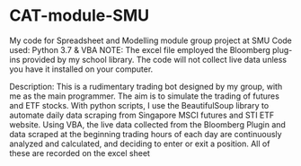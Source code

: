 # CAT-module-SMU
My code for Spreadsheet and Modelling module group project at SMU
Code used: Python 3.7 & VBA
NOTE: The excel file employed the Bloomberg plug-ins provided by my school library. The code will not collect live data unless you have it installed on your computer.

Description: This is a rudimentary trading bot designed by my group, with me as the main programmer. The aim is to simulate the trading of futures and ETF stocks.
With python scripts, I use the BeautifulSoup library to automate daily data scraping from Singapore MSCI futures and STI ETF website.
Using VBA, the live data collected from the Bloomberg Plugin and data scraped at the beginning trading hours of each day are continuously analyzed and calculated, and deciding to enter or exit a position. All of these are recorded on the excel sheet
